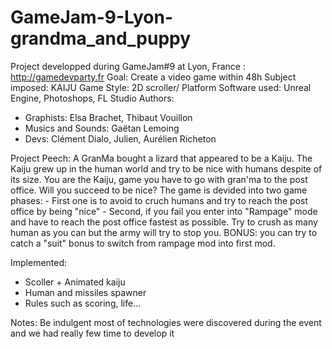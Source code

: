 # GameJam-9-Lyon-grandma_and_puppy

Project developped during GameJam#9 at Lyon, France : http://gamedevparty.fr
Goal: Create a video game within 48h
Subject imposed: KAIJU
Game Style: 2D scroller/ Platform
Software used: Unreal Engine, Photoshops, FL Studio
Authors:
  - Graphists: Elsa Brachet, Thibaut Vouillon
  - Musics and Sounds: Gaëtan Lemoing
  - Devs: Clément Dialo, Julien, Aurélien Richeton

Project Peech: A GranMa bought a lizard that appeared to be a Kaiju.
              The Kaiju grew up in the human world and try to be nice with humans despite of its size.
              You are the Kaiju, game you have to go with gran'ma to the post office. Will you succeed to be nice?
              The game is devided into two game phases:
                          - First one is to avoid to cruch humans and try to reach the post office by being "nice"
                          - Second, if you fail you enter into "Rampage" mode and have to reach
                          the post office fastest as possible. Try to crush as many human as you can but the army
                          will try to stop you.
                          BONUS: you can try to catch a "suit" bonus to switch from rampage mod into first mod.
  

Implemented:
  - Scoller + Animated kaiju
  - Human and missiles spawner
  - Rules such as scoring, life...
  

Notes: Be indulgent most of technologies were discovered during the event and we had really few time to develop it
  
